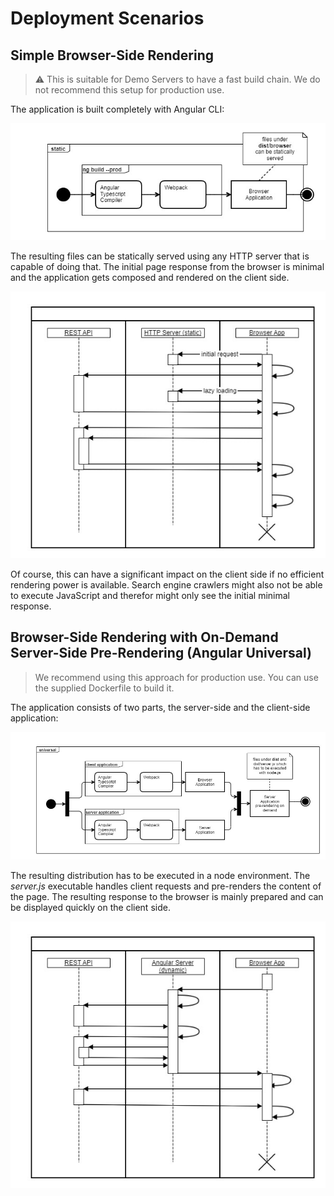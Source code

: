 <!--
kb_concepts
kb_pwa
kb_everyone
kb_sync_latest_only
-->

# Deployment Scenarios

## Simple Browser-Side Rendering

> :warning: This is suitable for Demo Servers to have a fast build chain. We do not recommend this setup for production use.

The application is built completely with Angular CLI:

![Angular-BrowserSideApp-Build-Activity](deployment-angular-browsersideapp-build-activity.jpg 'Angular-BrowserSideApp-Build-Activity')

The resulting files can be statically served using any HTTP server that is capable of doing that. The initial page response from the browser is minimal and the application gets composed and rendered on the client side.

![Angular-BrowserSideApp-Sequence](deployment-angular-browsersideapp-sequence.jpg 'Angular-BrowserSideApp-Sequence')

Of course, this can have a significant impact on the client side if no efficient rendering power is available. Search engine crawlers might also not be able to execute JavaScript and therefor might only see the initial minimal response.

## Browser-Side Rendering with On-Demand Server-Side Pre-Rendering (Angular Universal)

> We recommend using this approach for production use. You can use the supplied Dockerfile to build it.

The application consists of two parts, the server-side and the client-side application:

![Angular-BrowserSideApp-Sequence](deployment-angular-serversideapp-build-activity.jpg 'Angular-BrowserSideApp-Sequence')

The resulting distribution has to be executed in a node environment. The _server.js_ executable handles client requests and pre-renders the content of the page. The resulting response to the browser is mainly prepared and can be displayed quickly on the client side.

![Angular-ServerSideRendering-Sequence](deployment-angular-serversiderendering-sequence.jpg 'Angular-ServerSideRendering-Sequence')
